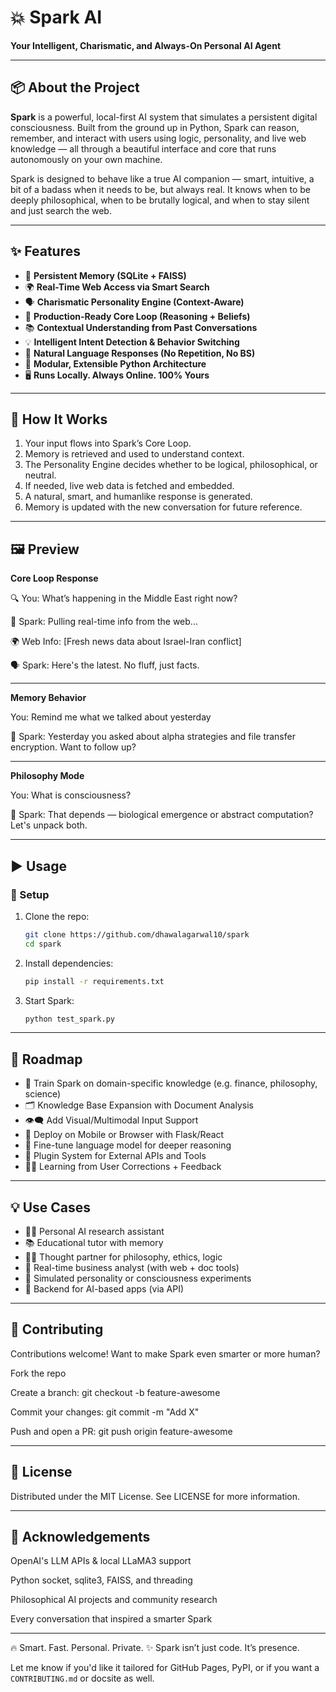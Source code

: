 # 💥 Spark AI  
**Your Intelligent, Charismatic, and Always-On Personal AI Agent**

---

## 📦 About the Project  
**Spark** is a powerful, local-first AI system that simulates a persistent digital consciousness. Built from the ground up in Python, Spark can reason, remember, and interact with users using logic, personality, and live web knowledge — all through a beautiful interface and core that runs autonomously on your own machine.

Spark is designed to behave like a true AI companion — smart, intuitive, a bit of a badass when it needs to be, but always real. It knows when to be deeply philosophical, when to be brutally logical, and when to stay silent and just search the web.

---

## ✨ Features  
- 🧠 **Persistent Memory (SQLite + FAISS)**  
- 🌍 **Real-Time Web Access via Smart Search**  
- 🗣️ **Charismatic Personality Engine (Context-Aware)**  
- 🔁 **Production-Ready Core Loop (Reasoning + Beliefs)**  
- 📚 **Contextual Understanding from Past Conversations**  
- 💡 **Intelligent Intent Detection & Behavior Switching**  
- 💬 **Natural Language Responses (No Repetition, No BS)**  
- 🧱 **Modular, Extensible Python Architecture**  
- 🖥️ **Runs Locally. Always Online. 100% Yours**

---

## 🧠 How It Works

1. Your input flows into Spark’s Core Loop.
2. Memory is retrieved and used to understand context.
3. The Personality Engine decides whether to be logical, philosophical, or neutral.
4. If needed, live web data is fetched and embedded.
5. A natural, smart, and humanlike response is generated.
6. Memory is updated with the new conversation for future reference.

---

## 🖼️ Preview

**Core Loop Response**

🔍 You: What’s happening in the Middle East right now?

🧠 Spark: Pulling real-time info from the web...

🌍 Web Info: [Fresh news data about Israel-Iran conflict]

🗣️ Spark: Here's the latest. No fluff, just facts.

---

**Memory Behavior**

You: Remind me what we talked about yesterday

🧠 Spark: Yesterday you asked about alpha strategies and file transfer encryption. Want to follow up?

---


**Philosophy Mode**

You: What is consciousness?

🧠 Spark: That depends — biological emergence or abstract computation? Let's unpack both.

---

## ▶️ Usage

### 🔧 Setup

1. Clone the repo:  
   ```bash
   git clone https://github.com/dhawalagarwal10/spark
   cd spark
   
2. Install dependencies:
   ```bash
   pip install -r requirements.txt

3. Start Spark:
   ```bash
   python test_spark.py

---

## 🧭 Roadmap

- 🧬 Train Spark on domain-specific knowledge (e.g. finance, philosophy, science)
- 🗂️ Knowledge Base Expansion with Document Analysis
- 👁️‍🗨️ Add Visual/Multimodal Input Support
- 📱 Deploy on Mobile or Browser with Flask/React
- 🧠 Fine-tune language model for deeper reasoning
- 🔗 Plugin System for External APIs and Tools
- 🧑‍🎓 Learning from User Corrections + Feedback

---

## 💡 Use Cases

- 🧑‍💻 Personal AI research assistant
- 📚 Educational tutor with memory
- 🧘‍♂️ Thought partner for philosophy, ethics, logic
- 💼 Real-time business analyst (with web + doc tools)
- 🧠 Simulated personality or consciousness experiments
- 🔧 Backend for AI-based apps (via API)

---

## 🤝 Contributing

Contributions welcome! Want to make Spark even smarter or more human?

Fork the repo

Create a branch: git checkout -b feature-awesome

Commit your changes: git commit -m "Add X"

Push and open a PR: git push origin feature-awesome

---

## 📄 License

Distributed under the MIT License. See LICENSE for more information.

---

## 🙏 Acknowledgements

OpenAI's LLM APIs & local LLaMA3 support

Python socket, sqlite3, FAISS, and threading

Philosophical AI projects and community research

Every conversation that inspired a smarter Spark

---

🔥 Smart. Fast. Personal. Private.
✨ Spark isn’t just code. It’s presence.

Let me know if you'd like it tailored for GitHub Pages, PyPI, or if you want a `CONTRIBUTING.md` or docsite as well.

